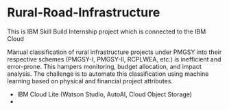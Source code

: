 # Rural-Road-Infrastructure

This is IBM Skill Build Internship project which is connected to the IBM Cloud

Manual classification of rural infrastructure projects under PMGSY into their respective schemes (PMGSY-I, PMGSY-II, RCPLWEA, etc.) is inefficient and error-prone. This hampers monitoring, budget allocation, and impact analysis. 
The challenge is to automate this classification using machine learning based on physical and financial project attributes.


- IBM Cloud Lite (Watson Studio, AutoAI, Cloud Object Storage)
- 

